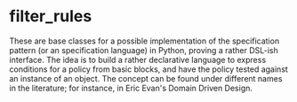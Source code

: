 filter_rules
============

These are base classes for a possible implementation of the specification pattern (or an specification language) in Python, proving a rather DSL-ish interface. The idea is to build a rather declarative language to express conditions for a policy from basic blocks, and have the policy tested against an instance of an object. The concept can be found under different names in the literature; for instance, in Eric Evan's Domain Driven Design.


